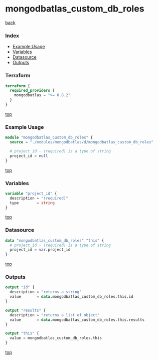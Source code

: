 # mongodbatlas_custom_db_roles

[back](../mongodbatlas.md)

### Index

- [Example Usage](#example-usage)
- [Variables](#variables)
- [Datasource](#datasource)
- [Outputs](#outputs)

### Terraform

```terraform
terraform {
  required_providers {
    mongodbatlas = ">= 0.8.2"
  }
}
```

[top](#index)

### Example Usage

```terraform
module "mongodbatlas_custom_db_roles" {
  source = "./modules/mongodbatlas/d/mongodbatlas_custom_db_roles"

  # project_id - (required) is a type of string
  project_id = null
}
```

[top](#index)

### Variables

```terraform
variable "project_id" {
  description = "(required)"
  type        = string
}
```

[top](#index)

### Datasource

```terraform
data "mongodbatlas_custom_db_roles" "this" {
  # project_id - (required) is a type of string
  project_id = var.project_id
}
```

[top](#index)

### Outputs

```terraform
output "id" {
  description = "returns a string"
  value       = data.mongodbatlas_custom_db_roles.this.id
}

output "results" {
  description = "returns a list of object"
  value       = data.mongodbatlas_custom_db_roles.this.results
}

output "this" {
  value = mongodbatlas_custom_db_roles.this
}
```

[top](#index)